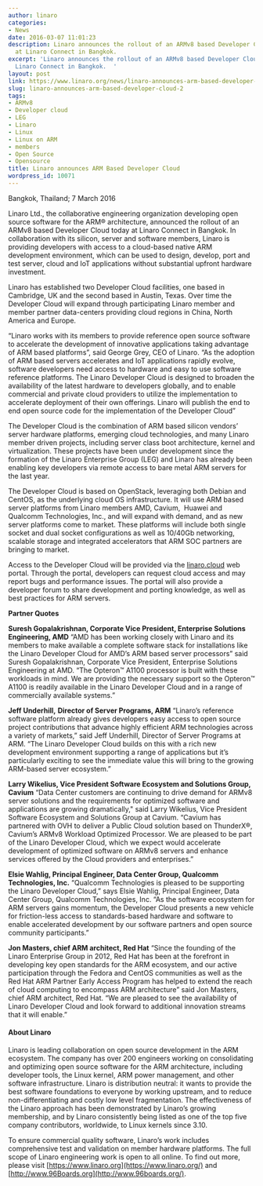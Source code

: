 ```yaml
---
author: linaro
categories:
- News
date: 2016-03-07 11:01:23
description: Linaro announces the rollout of an ARMv8 based Developer Cloud today
  at Linaro Connect in Bangkok.
excerpt: 'Linaro announces the rollout of an ARMv8 based Developer Cloud today at
  Linaro Connect in Bangkok.  '
layout: post
link: https://www.linaro.org/news/linaro-announces-arm-based-developer-cloud-2/
slug: linaro-announces-arm-based-developer-cloud-2
tags:
- ARMv8
- Developer cloud
- LEG
- Linaro
- Linux
- Linux on ARM
- members
- Open Source
- Opensource
title: Linaro announces ARM Based Developer Cloud
wordpress_id: 10071
---
```


Bangkok, Thailand; 7 March 2016

Linaro Ltd., the collaborative engineering organization developing open source software for the ARM® architecture, announced the rollout of an ARMv8 based Developer Cloud today at Linaro Connect in Bangkok. In collaboration with its silicon, server and software members, Linaro is providing developers with access to a cloud-based native ARM development environment, which can be used to design, develop, port and test server, cloud and IoT applications without substantial upfront hardware investment.

Linaro has established two Developer Cloud facilities, one based in Cambridge, UK and the second based in Austin, Texas. Over time the Developer Cloud will expand through participating Linaro member and member partner data-centers providing cloud regions in China, North America and Europe.

“Linaro works with its members to provide reference open source software to accelerate the development of innovative applications taking advantage of ARM based platforms”, said George Grey, CEO of Linaro. “As the adoption of ARM based servers accelerates and IoT applications rapidly evolve, software developers need access to hardware and easy to use software reference platforms. The Linaro Developer Cloud is designed to broaden the availability of the latest hardware to developers globally, and to enable commercial and private cloud providers to utilize the implementation to accelerate deployment of their own offerings. Linaro will publish the end to end open source code for the implementation of the Developer Cloud”

The Developer Cloud is the combination of ARM based silicon vendors’ server hardware platforms, emerging cloud technologies, and many Linaro member driven projects, including server class boot architecture, kernel and virtualization. These projects have been under development since the formation of the Linaro Enterprise Group (LEG) and Linaro has already been enabling key developers via remote access to bare metal ARM servers for the last year.

The Developer Cloud is based on OpenStack, leveraging both Debian and CentOS, as the underlying cloud OS infrastructure. It will use ARM based server platforms from Linaro members AMD, Cavium,  Huawei and Qualcomm Technologies, Inc., and will expand with demand, and as new server platforms come to market. These platforms will include both single socket and dual socket configurations as well as 10/40Gb networking, scalable storage and integrated accelerators that ARM SOC partners are bringing to market.

Access to the Developer Cloud will be provided via the [linaro.cloud](http://linaro.cloud/) web portal. Through the portal, developers can request cloud access and may report bugs and performance issues. The portal will also provide a developer forum to share development and porting knowledge, as well as best practices for ARM servers.

**Partner Quotes**

**Suresh Gopalakrishnan, Corporate Vice President, Enterprise Solutions Engineering, AMD**
“AMD has been working closely with Linaro and its members to make available a complete software stack for installations like the Linaro Developer Cloud for AMD’s ARM based server processors” said Suresh Gopalakrishnan, Corporate Vice President, Enterprise Solutions Engineering at AMD. “The Opteron™ A1100 processor is built with these workloads in mind. We are providing the necessary support so the Opteron™ A1100 is readily available in the Linaro Developer Cloud and in a range of commercially available systems.”

**Jeff Underhill,** **Director of Server Programs, ARM**
“Linaro’s reference software platform already gives developers easy access to open source project contributions that advance highly efficient ARM technologies across a variety of markets,” said Jeff Underhill, Director of Server Programs at ARM. “The Linaro Developer Cloud builds on this with a rich new development environment supporting a range of applications but it’s particularly exciting to see the immediate value this will bring to the growing ARM-based server ecosystem.”

**Larry Wikelius, Vice President Software Ecosystem and Solutions Group, Cavium**
“Data Center customers are continuing to drive demand for ARMv8 server solutions and the requirements for optimized software and applications are growing dramatically," said Larry Wikelius, Vice President Software Ecosystem and Solutions Group at Cavium. “Cavium has partnered with OVH to deliver a Public Cloud solution based on ThunderX®, Cavium’s ARMv8 Workload Optimized Processor. We are pleased to be part of the Linaro Developer Cloud, which we expect would accelerate development of optimized software on ARMv8 servers and enhance services offered by the Cloud providers and enterprises.”

**Elsie Wahlig, Principal Engineer, Data Center Group, Qualcomm Technologies, Inc.**
“Qualcomm Technologies is pleased to be supporting the Linaro Developer Cloud,” says Elsie Wahlig, Principal Engineer, Data Center Group, Qualcomm Technologies, Inc. “As the software ecosystem for ARM servers gains momentum, the Developer Cloud presents a new vehicle for friction-less access to standards-based hardware and software to enable accelerated development by our software partners and open source community participants.”

**Jon Masters, chief ARM architect, Red Hat**
“Since the founding of the Linaro Enterprise Group in 2012, Red Hat has been at the forefront in developing key open standards for the ARM ecosystem, and our active participation through the Fedora and CentOS communities as well as the Red Hat ARM Partner Early Access Program has helped to extend the reach of cloud computing to encompass ARM architecture” said Jon Masters, chief ARM architect, Red Hat. “We are pleased to see the availability of Linaro Developer Cloud and look forward to additional innovation streams that it will enable.”

#### About Linaro


Linaro is leading collaboration on open source development in the ARM ecosystem. The company has over 200 engineers working on consolidating and optimizing open source software for the ARM architecture, including developer tools, the Linux kernel, ARM power management, and other software infrastructure. Linaro is distribution neutral: it wants to provide the best software foundations to everyone by working upstream, and to reduce non-differentiating and costly low level fragmentation. The effectiveness of the Linaro approach has been demonstrated by Linaro’s growing membership, and by Linaro consistently being listed as one of the top five company contributors, worldwide, to Linux kernels since 3.10.

To ensure commercial quality software, Linaro’s work includes comprehensive test and validation on member hardware platforms. The full scope of Linaro engineering work is open to all online. To find out more, please visit [https://www.linaro.org](https://www.linaro.org/) and [http://www.96Boards.org](http://www.96boards.org/).